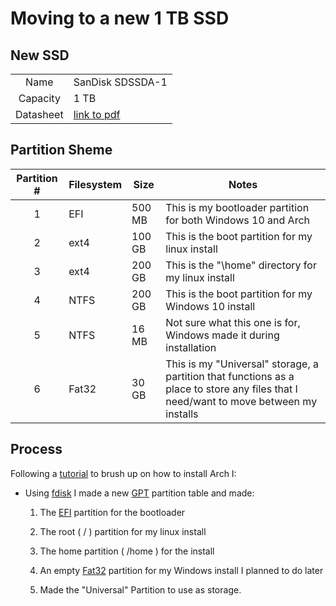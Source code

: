 # Moving to a new 1 TB SSD

## New SSD

| | |
|:-------:|---------------------------------|
|Name     | SanDisk SDSSDA-1                |
|Capacity | 1 TB                            |
|Datasheet| [link to pdf][product datasheet]|

## Partition Sheme

| Partition # | Filesystem | Size   | Notes |
|:-----------:|------------|--------|-------|
| 1           | EFI        | 500 MB |This is my bootloader partition for both Windows 10 and Arch
| 2           | ext4       | 100 GB | This is the boot partition for my linux install
| 3           | ext4       | 200 GB | This is the "\home" directory for my linux install
| 4           | NTFS       | 200 GB | This is the boot partition for my Windows 10 install
| 5           | NTFS       | 16 MB  | Not sure what this one is for, Windows made it during installation
| 6           | Fat32      | 30 GB  | This is my "Universal" storage, a partition that functions as a place to store any files that I need/want to move between my installs


## Process

Following a [tutorial][youtube tutorial] to brush up on how to install Arch I:

- Using [fdisk][fdisk] I made a new [GPT](https://en.wikipedia.org/wiki/GUID_Partition_Table) partition table and made:
    1. The [EFI](https://en.wikipedia.org/wiki/EFI_system_partition) partition for the bootloader

    2. The root ( / ) partition for my linux install

    3. The home partition ( /home ) for the install

    4. An empty [Fat32](https://en.wikipedia.org/wiki/File_Allocation_Table) partition for my Windows install I planned to do later

    5. Made the "Universal" Partition to use as storage.



[fdisk]: https://wiki.archlinux.org/index.php/Fdisk
[youtube tutorial]: https://www.youtube.com/watch?v=a00wbjy2vns&ab_channel=LearnLinuxTV  
[product page]:https://www.googleadservices.com/pagead/aclk?sa=L&ai=DChcSEwj_g5bL6d3uAhVR8MAKHWMmAPUYABADGgJpbQ&ae=2&ohost=www.google.com&cid=CAASE-Ro2ajlV9YWBbY5zs2GY5YE8Es&sig=AOD64_0ZI4HdPjWaUiWvjzAr5l3gdaGnWg&ctype=5&q=&ved=2ahUKEwjC_Y3L6d3uAhUTQ80KHXFzBb0Q9aACegQIERBA&adurl= 

[product datasheet]: https://shop.westerndigital.com/tools/documentRequestHandler?docPath=/content/dam/doc-library/en_us/assets/public/sandisk/product/internal-drives/ssd-plus-sata-iii-ssd/data-sheet-ssd-plus-sata-iii-ssd.pdf